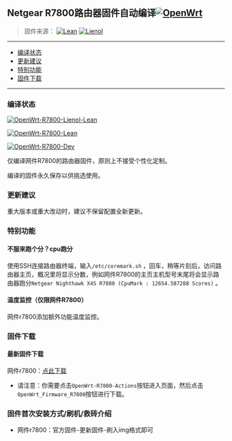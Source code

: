 ## Netgear R7800路由器固件自动编译[![OpenWrt](https://img.shields.io/badge/for-OpenWrt-blue.svg?style=for-the-badge&logo=appveyor)](https://github.com/openwrt/openwrt)
>固件来源：
[![Lean](https://img.shields.io/badge/Form-Lean-brightgreen.svg?style=flat&logo=appveyor)](https://github.com/coolsnowwolf/lede) [![Lienol](https://img.shields.io/badge/Form-Lienol-blueviolet.svg?style=flat&logo=appveyor)](https://github.com/Lienol/openwrt)

--------------
* [编译状态](#编译状态)
* [更新建议](#更新建议)
* [特别功能](#特别功能)
* [固件下载](#固件下载)
--------------

### 编译状态
[![OpenWrt-R7800-Lienol-Lean](https://github.com/ClayMoreBoy/OpenWrt-R7800-Actions/workflows/OpenWrt-R7800-Lienol-Lean/badge.svg)](https://github.com/ClayMoreBoy/OpenWrt-R7800-Actions/actions?query=workflow%3AOpenWrt-R7800-Lienol-Lean)

[![OpenWrt-R7800-Lean](https://github.com/ClayMoreBoy/OpenWrt-R7800-Actions/workflows/OpenWrt-R7800-Lean/badge.svg)](https://github.com/ClayMoreBoy/OpenWrt-R7800-Actions/actions?query=workflow%3AOpenWrt-R7800-Lean)

[![OpenWrt-R7800-Dev](https://github.com/ClayMoreBoy/OpenWrt-R7800-Actions/workflows/OpenWrt-R7800-Dev/badge.svg)](https://github.com/ClayMoreBoy/OpenWrt-R7800-Actions/actions?query=workflow%3AOpenWrt-R7800-Dev)

仅编译网件R7800的路由器固件，原则上不接受个性化定制。

编译的固件永久保存以供挑选使用。

### 更新建议
重大版本或重大改动时，建议不保留配置全新更新。

### 特别功能

#### 不服来跑个分？cpu跑分
使用SSH连接路由器终端，输入`/etc/coremark.sh` ，回车，稍等片刻后，访问路由器主页，概况里将显示分数，例如网件R7800的主页主机型号末尾将会显示路由器跑分` Netgear Nighthawk X4S R7800 (CpuMark : 12654.587288 Scores) ` 。

#### 温度监控（仅限网件R7800）
网件r7800添加额外功能温度监控。

### 固件下载
#### 最新固件下载
网件r7800：[点此下载](https://github.com/ClayMoreBoy/OpenWrt-Actions-Lean-R7800/actions)

- 请注意：你需要点击`OpenWrt-R7800-Actions`按钮进入页面，然后点击`OpenWrt_Firmware_R7800`按钮进行下载。


### 固件首次安装方式/刷机/救砖介绍
- 网件r7800：官方固件-更新固件-刷入img格式即可
